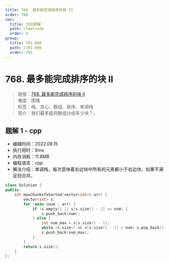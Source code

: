 ```yaml
---
title: 768. 最多能完成排序的块 II
order: 768
nav:
  title: 力扣题解
  path: /leetcode
  order: 4
group:
  title: 701-800
  path: /701-800
  order: 701
---
```


# 768. 最多能完成排序的块 II
    
> 链接：[768. 最多能完成排序的块 II](https://leetcode.cn/problems/max-chunks-to-make-sorted-ii/)  
> 难度：困难  
> 标签：栈、贪心、数组、排序、单调栈  
> 简介：我们最多能将数组分成多少块？。
      
## 题解 1 - cpp
- 编辑时间：2022.08.15
- 执行用时：8ms
- 内存消耗：11.8MB
- 编程语言：cpp
- 解法介绍：单调栈，每次意味着左边块中所有的元素都小于右边块，如果不满足则合并。
```cpp
class Solution {
public:
    int maxChunksToSorted(vector<int>& arr) {
        vector<int> s;
        for (auto &num : arr) {
            if (s.empty() || s[s.size() - 1] <= num) {
                s.push_back(num);
            } else {
                int num_max = s[s.size() - 1];
                while (s.size() && s[s.size() - 1] > num) s.pop_back();
                s.push_back(num_max);
            }
        }
        return s.size();
    }
};
```

      